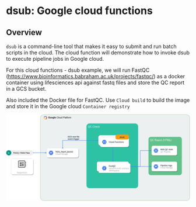 # dsub: Google cloud functions

## Overview

`dsub` is a command-line tool that makes it easy to submit and run batch scripts
in the cloud. The cloud function will demonstrate how to invoke dsub to execute pipeline jobs in Google cloud.

For this cloud functions - dsub example, we will run FastQC (https://www.bioinformatics.babraham.ac.uk/projects/fastqc/) as a docker container using lifesciences api against fastq files and store the QC report in a GCS bucket.

Also included the Docker file for FastQC. Use `Cloud build` to build the image and store it in the Google cloud `Container registry`

![alt text](https://github.com/hradhakrishnan/Google-cloud-fuctions-dsub/blob/master/fastqc_gcp.png)

